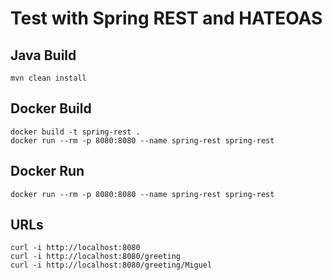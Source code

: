 # Test with Spring REST and HATEOAS

## Java Build

```
mvn clean install
```

## Docker Build

```
docker build -t spring-rest .
docker run --rm -p 8080:8080 --name spring-rest spring-rest

```

## Docker Run

```
docker run --rm -p 8080:8080 --name spring-rest spring-rest
```

## URLs

```
curl -i http://localhost:8080
curl -i http://localhost:8080/greeting
curl -i http://localhost:8080/greeting/Miguel
```
